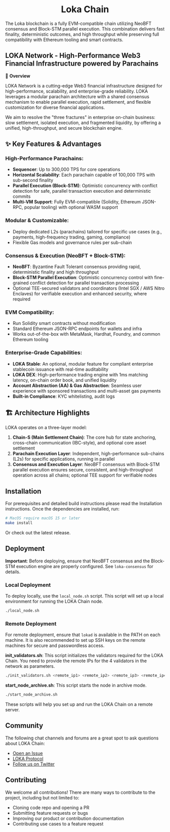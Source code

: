 <!--
parent:
  order: false
-->

<div align="center">
  <h1> Loka Chain </h1>
</div>

The Loka blockchain is a fully EVM-compatible chain utilizing NeoBFT consensus and Block-STM parallel execution. This combination delivers fast finality, deterministic outcomes, and high throughput while preserving full compatibility with Ethereum tooling and smart contracts.

## LOKA Network - High-Performance Web3 Financial Infrastructure powered by Parachains

🚀 **Overview**

LOKA Network is a cutting-edge Web3 financial infrastructure designed for high-performance, scalability, and enterprise-grade reliability. LOKA leverages a modular parachain architecture with a shared consensus mechanism to enable parallel execution, rapid settlement, and flexible customization for diverse financial applications.

We aim to resolve the "three fractures" in enterprise on-chain business: slow settlement, isolated execution, and fragmented liquidity, by offering a unified, high-throughput, and secure blockchain engine.

## ✨ Key Features & Advantages

### High-Performance Parachains:
- **Sequencer**: Up to 300,000 TPS for core operations
- **Horizontal Scalability**: Each parachain capable of 100,000 TPS with sub-second finality
- **Parallel Execution (Block-STM)**: Optimistic concurrency with conflict detection for safe, parallel transaction execution and deterministic commits
- **Multi-VM Support**: Fully EVM-compatible (Solidity, Ethereum JSON-RPC, popular tooling) with optional WASM support

### Modular & Customizable:
- Deploy dedicated L2s (parachains) tailored for specific use cases (e.g., payments, high-frequency trading, gaming, compliance)
- Flexible Gas models and governance rules per sub-chain

### Consensus & Execution (NeoBFT + Block-STM):
- **NeoBFT**: Byzantine Fault Tolerant consensus providing rapid, deterministic finality and high throughput
- **Block-STM Parallel Execution**: Optimistic concurrency control with fine-grained conflict detection for parallel transaction processing
- Optional TEE-secured validators and coordinators (Intel SGX / AWS Nitro Enclaves) for verifiable execution and enhanced security, where required

### EVM Compatibility:
- Run Solidity smart contracts without modification
- Standard Ethereum JSON-RPC endpoints for wallets and infra
- Works out-of-the-box with MetaMask, Hardhat, Foundry, and common Ethereum tooling

### Enterprise-Grade Capabilities:
- **LOKA Stable**: An optional, modular feature for compliant enterprise stablecoin issuance with real-time auditability
- **LOKA DEX**: High-performance trading engine with 1ms matching latency, on-chain order book, and unified liquidity
- **Account Abstraction (AA) & Gas Abstraction**: Seamless user experience with sponsored transactions and multi-asset gas payments
- **Built-in Compliance**: KYC whitelisting, audit logs

## 🏗️ Architecture Highlights

LOKA operates on a three-layer model:

1. **Chain-S (Main Settlement Chain)**: The core hub for state anchoring, cross-chain communication (IBC-style), and optional core asset settlement
2. **Parachain Execution Layer**: Independent, high-performance sub-chains (L2s) for specific applications, running in parallel
3. **Consensus and Execution Layer**: NeoBFT consensus with Block-STM parallel execution ensures secure, consistent, and high-throughput operation across all chains; optional TEE support for verifiable nodes

## Installation

For prerequisites and detailed build instructions please read the Installation instructions. Once the dependencies are installed, run:

```bash
# MacOS require macOS 15 or later
make install
```

Or check out the latest release.

## Deployment

**Important**: Before deploying, ensure that NeoBFT consensus and the Block-STM execution engine are properly configured. See `loka-consensus` for details.

### Local Deployment

To deploy locally, use the `local_node.sh` script. This script will set up a local environment for running the LOKA Chain node.

```bash
./local_node.sh
```

### Remote Deployment

For remote deployment, ensure that `lokad` is available in the PATH on each machine. It is also recommended to set up SSH keys on the remote machines for secure and passwordless access.

**init_validators.sh**: This script initializes the validators required for the LOKA Chain. You need to provide the remote IPs for the 4 validators in the network as parameters.

```bash
./init_validators.sh <remote_ip1> <remote_ip2> <remote_ip3> <remote_ip4>
```

**start_node_archive.sh**: This script starts the node in archive mode.

```bash
./start_node_archive.sh
```

These scripts will help you set up and run the LOKA Chain on a remote server.

## Community

The following chat channels and forums are a great spot to ask questions about LOKA Chain:

- [Open an Issue](https://github.com/loka-network/loka-chain/issues)
- [LOKA Protocol](https://www.lokachain.org/)
- [Follow us on Twitter](https://x.com/lokachain)

## Contributing

We welcome all contributions! There are many ways to contribute to the project, including but not limited to:

- Cloning code repo and opening a PR
- Submitting feature requests or bugs
- Improving our product or contribution documentation
- Contributing use cases to a feature request
